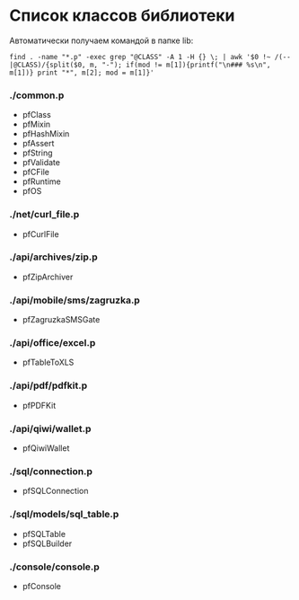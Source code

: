 Список классов библиотеки
=========================

Автоматически получаем командой в папке lib:
````
find . -name "*.p" -exec grep "@CLASS" -A 1 -H {} \; | awk '$0 !~ /(--|@CLASS)/{split($0, m, "-"); if(mod != m[1]){printf("\n### %s\n", m[1])} print "*", m[2]; mod = m[1]}'
````

### ./common.p
* pfClass
* pfMixin
* pfHashMixin
* pfAssert
* pfString
* pfValidate
* pfCFile
* pfRuntime
* pfOS

### ./net/curl_file.p
* pfCurlFile

### ./api/archives/zip.p
* pfZipArchiver

### ./api/mobile/sms/zagruzka.p
* pfZagruzkaSMSGate

### ./api/office/excel.p
* pfTableToXLS

### ./api/pdf/pdfkit.p
* pfPDFKit

### ./api/qiwi/wallet.p
* pfQiwiWallet

### ./sql/connection.p
* pfSQLConnection

### ./sql/models/sql_table.p
* pfSQLTable
* pfSQLBuilder

### ./console/console.p
* pfConsole
